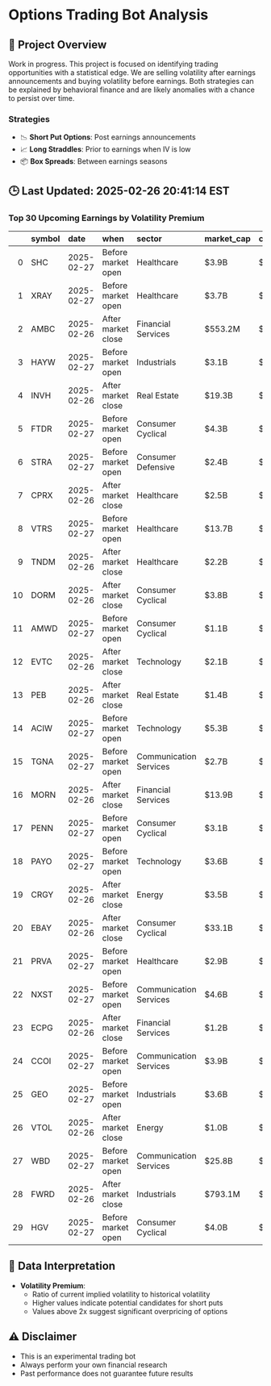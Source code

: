 # Options Trading Bot Analysis

## 🚀 Project Overview
Work in progress. This project is focused on identifying trading opportunities with a statistical edge.
We are selling volatility after earnings announcements and buying volatility before earnings.
Both strategies can be explained by behavioral finance and are likely anomalies with a chance to persist over time.

### Strategies
- 📉 **Short Put Options**: Post earnings announcements
- 📈 **Long Straddles**: Prior to earnings when IV is low
- 📦 **Box Spreads**: Between earnings seasons

## 🕒 Last Updated: 2025-02-26 20:41:14 EST

### Top 30 Upcoming Earnings by Volatility Premium

|    | symbol   | date       | when               | sector                 | market_cap   | close   | hv_current   | iv_current   | vol_premium   |
|---:|:---------|:-----------|:-------------------|:-----------------------|:-------------|:--------|:-------------|:-------------|:--------------|
|  0 | SHC      | 2025-02-27 | Before market open | Healthcare             | $3.9B        | $13.73  | 22.27%       | 72.16%       | 3.24x         |
|  1 | XRAY     | 2025-02-27 | Before market open | Healthcare             | $3.7B        | $18.82  | 27.55%       | 82.18%       | 2.98x         |
|  2 | AMBC     | 2025-02-26 | After market close | Financial Services     | $553.2M      | $11.90  | 19.40%       | 51.45%       | 2.65x         |
|  3 | HAYW     | 2025-02-27 | Before market open | Industrials            | $3.1B        | $14.41  | 29.31%       | 72.86%       | 2.49x         |
|  4 | INVH     | 2025-02-26 | After market close | Real Estate            | $19.3B       | $32.10  | 16.14%       | 38.34%       | 2.38x         |
|  5 | FTDR     | 2025-02-27 | Before market open | Consumer Cyclical      | $4.3B        | $57.55  | 27.95%       | 64.70%       | 2.31x         |
|  6 | STRA     | 2025-02-27 | Before market open | Consumer Defensive     | $2.4B        | $97.40  | 18.51%       | 42.48%       | 2.29x         |
|  7 | CPRX     | 2025-02-26 | After market close | Healthcare             | $2.5B        | $20.80  | 29.65%       | 65.15%       | 2.20x         |
|  8 | VTRS     | 2025-02-27 | Before market open | Healthcare             | $13.7B       | $11.48  | 19.90%       | 43.39%       | 2.18x         |
|  9 | TNDM     | 2025-02-26 | After market close | Healthcare             | $2.2B        | $33.34  | 40.48%       | 88.12%       | 2.18x         |
| 10 | DORM     | 2025-02-26 | After market close | Consumer Cyclical      | $3.8B        | $125.57 | 19.22%       | 41.83%       | 2.18x         |
| 11 | AMWD     | 2025-02-27 | Before market open | Consumer Cyclical      | $1.1B        | $71.74  | 29.55%       | 62.97%       | 2.13x         |
| 12 | EVTC     | 2025-02-26 | After market close | Technology             | $2.1B        | $32.66  | 15.89%       | 32.94%       | 2.07x         |
| 13 | PEB      | 2025-02-26 | After market close | Real Estate            | $1.4B        | $11.53  | 27.32%       | 56.21%       | 2.06x         |
| 14 | ACIW     | 2025-02-27 | Before market open | Technology             | $5.3B        | $50.56  | 22.25%       | 45.53%       | 2.05x         |
| 15 | TGNA     | 2025-02-27 | Before market open | Communication Services | $2.7B        | $16.93  | 18.78%       | 38.18%       | 2.03x         |
| 16 | MORN     | 2025-02-26 | After market close | Financial Services     | $13.9B       | $323.21 | 15.31%       | 30.74%       | 2.01x         |
| 17 | PENN     | 2025-02-27 | Before market open | Consumer Cyclical      | $3.1B        | $20.37  | 34.49%       | 69.12%       | 2.00x         |
| 18 | PAYO     | 2025-02-27 | Before market open | Technology             | $3.6B        | $9.95   | 39.40%       | 78.08%       | 1.98x         |
| 19 | CRGY     | 2025-02-26 | After market close | Energy                 | $3.5B        | $13.69  | 30.99%       | 60.76%       | 1.96x         |
| 20 | EBAY     | 2025-02-26 | After market close | Consumer Cyclical      | $33.1B       | $70.93  | 19.37%       | 37.50%       | 1.94x         |
| 21 | PRVA     | 2025-02-27 | Before market open | Healthcare             | $2.9B        | $24.53  | 27.98%       | 53.99%       | 1.93x         |
| 22 | NXST     | 2025-02-27 | Before market open | Communication Services | $4.6B        | $149.23 | 18.63%       | 35.52%       | 1.91x         |
| 23 | ECPG     | 2025-02-26 | After market close | Financial Services     | $1.2B        | $49.89  | 23.45%       | 44.13%       | 1.88x         |
| 24 | CCOI     | 2025-02-27 | Before market open | Communication Services | $3.9B        | $79.22  | 21.71%       | 40.67%       | 1.87x         |
| 25 | GEO      | 2025-02-27 | Before market open | Industrials            | $3.6B        | $25.84  | 50.91%       | 94.12%       | 1.85x         |
| 26 | VTOL     | 2025-02-26 | After market close | Energy                 | $1.0B        | $35.47  | 25.99%       | 47.77%       | 1.84x         |
| 27 | WBD      | 2025-02-27 | Before market open | Communication Services | $25.8B       | $10.69  | 33.08%       | 60.58%       | 1.83x         |
| 28 | FWRD     | 2025-02-26 | After market close | Industrials            | $793.1M      | $27.43  | 44.95%       | 79.81%       | 1.78x         |
| 29 | HGV      | 2025-02-27 | Before market open | Consumer Cyclical      | $4.0B        | $40.47  | 26.33%       | 45.34%       | 1.72x         |

## 📝 Data Interpretation

- **Volatility Premium**: 
  - Ratio of current implied volatility to historical volatility
  - Higher values indicate potential candidates for short puts
  - Values above 2x suggest significant overpricing of options

## ⚠️ Disclaimer
- This is an experimental trading bot
- Always perform your own financial research
- Past performance does not guarantee future results
